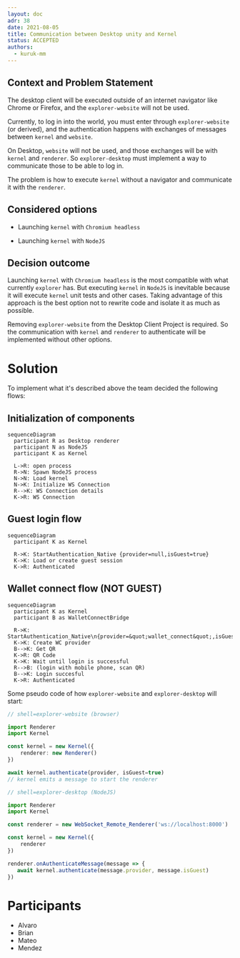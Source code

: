 ```yaml
---
layout: doc
adr: 38
date: 2021-08-05
title: Communication between Desktop unity and Kernel
status: ACCEPTED
authors:
  - kuruk-mm
---
```


## Context and Problem Statement

The desktop client will be executed outside of an internet navigator like Chrome or Firefox, and the `explorer-website` will not be used.

Currently, to log in into the world, you must enter through `explorer-website` (or derived), and the authentication happens with exchanges of messages between `kernel` and `website`.

On Desktop, `website` will not be used, and those exchanges will be with `kernel` and `renderer`. So `explorer-desktop` must implement a way to communicate those to be able to log in.

The problem is how to execute `kernel` without a navigator and communicate it with the `renderer`.

## Considered options

- Launching `kernel` with `Chromium headless`

- Launching `kernel` with `NodeJS`

## Decision outcome

Launching `kernel` with `Chromium headless` is the most compatible with what currently `explorer` has. But executing `kernel` in `NodeJS` is inevitable because it will execute `kernel` unit tests and other cases. Taking advantage of this approach is the best option not to rewrite code and isolate it as much as possible.

Removing `explorer-website` from the Desktop Client Project is required. So the communication with `kernel` and `renderer` to authenticate will be implemented without other options.

# Solution

To implement what it's described above the team decided the following flows:

## Initialization of components

```mermaid
sequenceDiagram
  participant R as Desktop renderer
  participant N as NodeJS
  participant K as Kernel

  L->R: open process
  R->N: Spawn NodeJS process
  N->N: Load kernel
  N->K: Initialize WS Connection
  R-->K: WS Connection details
  K->R: WS Connection
```

## Guest login flow

```mermaid
sequenceDiagram
  participant K as Kernel

  R->K: StartAuthentication_Native {provider=null,isGuest=true}
  K->K: Load or create guest session
  K->R: Authenticated
```

## Wallet connect flow (NOT GUEST)

```mermaid
sequenceDiagram
  participant K as Kernel
  participant B as WalletConnectBridge

  R->K: StartAuthentication_Native\n{provider=&quot;wallet_connect&quot;,isGuest=false}
  K->K: Create WC provider
  B-->K: Get QR
  K->R: QR Code
  K->K: Wait until login is successful
  R-->B: (login with mobile phone, scan QR)
  B-->K: Login succesful
  K->R: Authenticated
```

Some pseudo code of how `explorer-website` and `explorer-desktop` will start:

```typescript
// shell=explorer-website (browser)

import Renderer
import Kernel

const kernel = new Kernel({
    renderer: new Renderer()
})

await kernel.authenticate(provider, isGuest=true)
// kernel emits a message to start the renderer

```

```typescript
// shell=explorer-desktop (NodeJS)

import Renderer
import Kernel

const renderer = new WebSocket_Remote_Renderer('ws://localhost:8000')

const kernel = new Kernel({
    renderer
})

renderer.onAuthenticateMessage(message => {
   await kernel.authenticate(message.provider, message.isGuest)
})

```

# Participants

- Alvaro
- Brian
- Mateo
- Mendez
